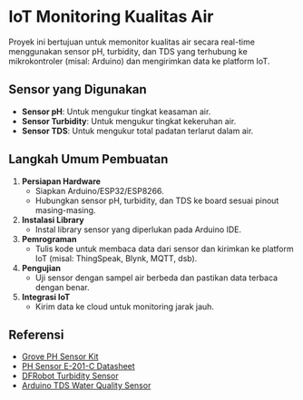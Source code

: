 # IoT Monitoring Kualitas Air

Proyek ini bertujuan untuk memonitor kualitas air secara real-time menggunakan sensor pH, turbidity, dan TDS yang terhubung ke mikrokontroler (misal: Arduino) dan mengirimkan data ke platform IoT.

## Sensor yang Digunakan
- **Sensor pH**: Untuk mengukur tingkat keasaman air.
- **Sensor Turbidity**: Untuk mengukur tingkat kekeruhan air.
- **Sensor TDS**: Untuk mengukur total padatan terlarut dalam air.

## Langkah Umum Pembuatan
1. **Persiapan Hardware**
   - Siapkan Arduino/ESP32/ESP8266.
   - Hubungkan sensor pH, turbidity, dan TDS ke board sesuai pinout masing-masing.
2. **Instalasi Library**
   - Instal library sensor yang diperlukan pada Arduino IDE.
3. **Pemrograman**
   - Tulis kode untuk membaca data dari sensor dan kirimkan ke platform IoT (misal: ThingSpeak, Blynk, MQTT, dsb).
4. **Pengujian**
   - Uji sensor dengan sampel air berbeda dan pastikan data terbaca dengan benar.
5. **Integrasi IoT**
   - Kirim data ke cloud untuk monitoring jarak jauh.

## Referensi
- [Grove PH Sensor Kit](https://wiki.seeedstudio.com/Grove-PH-Sensor-kit/)
- [PH Sensor E-201-C Datasheet](https://www.e-gizmo.net/oc/kits%20documents/PH%20Sensor%20E-201-C/PH%20Sensor%20E-201-C.pdf)
- [DFRobot Turbidity Sensor](https://wiki.dfrobot.com/Turbidity_sensor_SKU__SEN0189)
- [Arduino TDS Water Quality Sensor](https://randomnerdtutorials.com/arduino-tds-water-quality-sensor/)